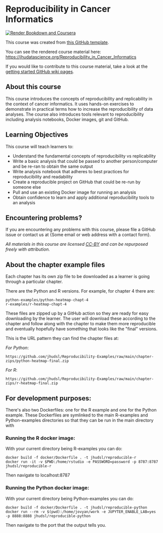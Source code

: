 
# Reproducibility in Cancer Informatics

[![Render Bookdown and Coursera](https://github.com/jhudsl/DaSL_Course_Template_Bookdown/actions/workflows/render-bookdown.yml/badge.svg)](https://github.com/jhudsl/DaSL_Course_Template_Bookdown/actions/workflows/render-bookdown.yml)

This course was created from [this GitHub template](https://github.com/jhudsl/DaSL_Course_Template_Bookdown).

You can see the rendered course material here: https://jhudatascience.org/Reproducibility_in_Cancer_Informatics

If you would like to contribute to this course material, take a look at the [getting started GitHub wiki pages](https://github.com/jhudsl/DaSL_Course_Template_Bookdown/wiki).

## About this course

This course introduces the concepts of reproducibility and replicability in the context of cancer informatics.
It uses hands-on exercises to demonstrate in practical terms how to increase the reproducibility of data analyses.
The course also introduces tools relevant to reproducibility including analysis notebooks, Docker images, git and GitHub.

## Learning Objectives

This course will teach learners to:  

- Understand the fundamental concepts of reproducibility vs replicability
- Write a basic analysis that could be passed to another person/computer and be re-ran to obtain the same output
- Write analysis notebook that adheres to best practices for reproducibility and readability
- Create a reproducible project on GitHub that could be re-run by someone else
- Pull and use an existing Docker image for running an analysis
- Obtain confidence to learn and apply additional reproducibility tools to an analysis

## Encountering problems?

If you are encountering any problems with this course, please file a GitHub issue or contact us at {Some email or web address with a contact form}.

_All materials in this course are licensed [CC-BY](https://tldrlegal.com/license/creative-commons-attribution-(cc)) and can be repurposed freely with attribution._


## About the chapter example files

Each chapter has its own zip file to be downloaded as a learner is going through a particular chapter.

There are the Python and R versions.
For example, for chapter 4 there are:
```
python-examples/python-heatmap-chapt-4
r-examples/r-heatmap-chapt-4
```
These files are zipped up by a GitHub action so they are ready for easy downloading by the learner.
The user will download these according to the chapter and follow along with the chapter to make them more reproducible and eventually hopefully have something that looks like the "final" versions.

This is the URL pattern they can find the chapter files at:

_For Python_:
```
https://github.com/jhudsl/Reproducibility-Examples/raw/main/chapter-zips/python-heatmap-final.zip
```
_For R_:
```
https://github.com/jhudsl/Reproducibility-Examples/raw/main/chapter-zips/r-heatmap-final.zip
```

## For development purposes:

There's also two Dockerfiles: one for the R example and one for the Python example. These Dockerfiles are symlinked to the main R-examples and Python-examples directories so that they can be run in the main directory with

### Running the R docker image:

With your current directory being R-examples you can do:
```
docker build -f docker/Dockerfile . -t jhudsl/reproducible-r
docker run -it -v $PWD:/home/rstudio -e PASSWORD=password -p 8787:8787 jhudsl/reproducible-r
```
Then navigate to localhost:8787

### Running the Python docker image:

With your current directory being Python-examples you can do:
```
docker build -f docker/Dockerfile . -t jhudsl/reproducible-python
docker run --rm -v $(pwd):/home/jovyan/work -e JUPYTER_ENABLE_LAB=yes -p 8888:8888 jhudsl/reproducible-python
```
Then navigate to the port that the output tells you.
